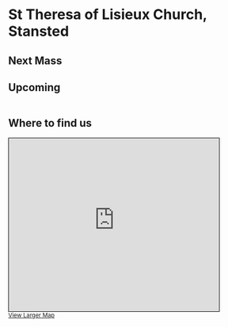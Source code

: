 # St Theresa of Lisieux Church, Stansted
## Next Mass
<div id="nextMass" style="font-size: xxx-large; text-align: center"></div>

## Upcoming
<table id="upcomingTable"></table>

## Where to find us

<iframe width="425" height="350" src="https://www.openstreetmap.org/export/embed.html?bbox=0.19879996776580813%2C51.90977187162156%2C0.2017772197723389%2C51.91184511171202&amp;layer=mapnik&amp;marker=51.91080850363098%2C0.2002885937690735" style="border: 1px solid black"></iframe><br/><small><a href="https://www.openstreetmap.org/?mlat=51.91081&amp;mlon=0.20029#map=19/51.91081/0.20029">View Larger Map</a></small>



<script lang="js">
let allData = {{ site.data.masstimes | jsonify }};

function update(now) {

  // Get all upcoming events, excluding past events
  let massTimes = allData.map(x => { x["timestamp"] = Date.parse(x.Date); return x; })
      .filter(x => x.timestamp >= now)
      .sort((a, b) => a.timestamp - b.timestamp);

  // Find first event of type Mass
  let nextMass = massTimes.find(x => x.Type === 'Mass');

  // Output title
  let titleParagraph = document.createElement("p");
  titleParagraph.appendChild(document.createTextNode(nextMass.Title));

  // Format and output date
  let date = new Date(nextMass.timestamp);
  const options = {
    weekday: 'long',
    year: 'numeric',
    month: 'long',
    day: 'numeric',
  };
  const dateTimeFormat = new Intl.DateTimeFormat('en-GB', options);
  let dateParagraph = document.createElement("p");
  dateParagraph.appendChild(document.createTextNode(dateTimeFormat.format(date)));

  // Add to document
  document.getElementById("nextMass").replaceChildren(
  titleParagraph,
  dateParagraph
  );

  // Add next 5 upcoming of all types to table
  let table = document.getElementById("upcomingTable");
  let nextFive = massTimes.slice(0, 5).map(x => {
      let row = document.createElement("tr");
      let dateCell = document.createElement("td");
      dateCell.appendChild(document.createTextNode(dateTimeFormat.format(new Date(x.timestamp))));
      let titleCell = document.createElement("td");
      titleCell.appendChild(document.createTextNode(x.Title));
      row.appendChild(dateCell);
      row.appendChild(titleCell);
      return row;
  });
  nextFive.forEach(x => table.appendChild(x));
}

update(Date.now());
</script>
